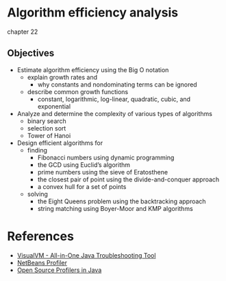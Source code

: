 # Algorithm efficiency analysis
chapter 22


Objectives
---
- Estimate algorithm efficiency using the Big O notation
  -  explain growth rates and 
     -  why constants and nondominating terms can be ignored
  - describe common growth functions 
    - constant, logarithmic, log-linear, quadratic, cubic, and exponential
- Analyze and determine the complexity of various types of algorithms
  -  binary search
  -  selection sort
  -  Tower of Hanoi
- Design efficient algorithms for 
  - finding 
    - Fibonacci numbers using dynamic programming
    - the GCD using Euclid’s algorithm
    - prime numbers using the sieve of Eratosthene
    - the closest pair of point using the divide-and-conquer approach
    - a convex hull for a set of points
  - solving
    -  the Eight Queens problem using the backtracking approach
    -  string matching using Boyer-Moor and KMP algorithms



# References
- [VisualVM - All-in-One Java Troubleshooting Tool](https://visualvm.github.io/)
- [NetBeans Profiler](https://www.netbeans.info/products/profiler/index.html)
- [Open Source Profilers in Java](https://java-source.net/open-source/profilers)